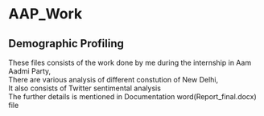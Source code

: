 # AAP_Work
## Demographic Profiling
These files consists of the work done by me during the internship in Aam Aadmi Party,<br>
There are various analysis of different constution of New Delhi,<br>
It also consists of Twitter sentimental analysis<br>
The further details is mentioned in Documentation word(Report_final.docx) file
